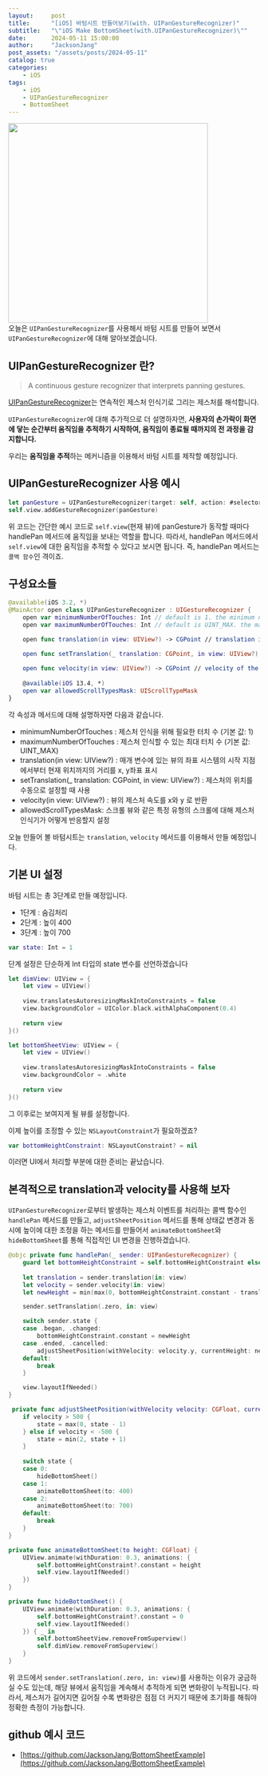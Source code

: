 ```yaml
---
layout:     post
title:      "[iOS] 바텀시트 만들어보기(with. UIPanGestureRecognizer)"
subtitle:   "\"iOS Make BottomSheet(with.UIPanGestureRecognizer)\""
date:       2024-05-11 15:00:00
author:     "JacksonJang"
post_assets: "/assets/posts/2024-05-11"
catalog: true
categories:
    - iOS
tags:
    - iOS
    - UIPanGestureRecognizer
    - BottomSheet
---
```


<img src="{{ page.post_assets }}/bottomSheet.gif" style="height:400px" /> <br />
오늘은 `UIPanGestureRecognizer`를 사용해서 바텀 시트를 만들어 보면서 `UIPanGestureRecognizer`에 대해 알아보겠습니다.

## UIPanGestureRecognizer 란?
> A continuous gesture recognizer that interprets panning gestures.

[UIPanGestureRecognizer](https://developer.apple.com/documentation/uikit/uipangesturerecognizer)는 연속적인 제스처 인식기로 그리는 제스처를 해석합니다.

`UIPanGestureRecognizer`에 대해 추가적으로 더 설명하자면, **사용자의 손가락이 화면에 닿는 순간부터 움직임을 추적하기 시작하여, 움직임이 종료될 때까지의 전 과정을 감지합니다.**

우리는 **움직임을 추적**하는 메커니즘을 이용해서 바텀 시트를 제작할 예정입니다.

## UIPanGestureRecognizer 사용 예시
```swift
let panGesture = UIPanGestureRecognizer(target: self, action: #selector(handlePan))
self.view.addGestureRecognizer(panGesture)
```
위 코드는 간단한 예시 코드로 `self.view`(현재 뷰)에 panGesture가 동작할 때마다 handlePan 메서드에 움직임을 보내는 역할을 합니다. 따라서, handlePan 메서드에서 `self.view`에 대한 움직임을 추적할 수 있다고 보시면 됩니다. 즉, handlePan 메서드는 `콜백 함수`인 격이죠.

## 구성요소들
```swift
@available(iOS 3.2, *)
@MainActor open class UIPanGestureRecognizer : UIGestureRecognizer {
    open var minimumNumberOfTouches: Int // default is 1. the minimum number of touches required to match
    open var maximumNumberOfTouches: Int // default is UINT_MAX. the maximum number of touches that can be down

    open func translation(in view: UIView?) -> CGPoint // translation in the coordinate system of the specified view

    open func setTranslation(_ translation: CGPoint, in view: UIView?)
    
    open func velocity(in view: UIView?) -> CGPoint // velocity of the pan in points/second in the coordinate system of the specified view
    
    @available(iOS 13.4, *)
    open var allowedScrollTypesMask: UIScrollTypeMask
}
```
각 속성과 메서드에 대해 설명하자면 다음과 같습니다.
- minimumNumberOfTouches : 제스처 인식을 위해 필요한 터치 수 (기본 값: 1)
- maximumNumberOfTouches : 제스처 인식할 수 있는 최대 터치 수 (기본 값: UINT_MAX)
- translation(in view: UIView?) : 매개 변수에 있는 뷰의 좌표 시스템의 시작 지점에서부터 현재 위치까지의 거리를 x, y좌표 표시
- setTranslation(_ translation: CGPoint, in view: UIView?) : 제스처의 위치를 수동으로 설정할 때 사용
- velocity(in view: UIView?) : 뷰의 제스처 속도를 x와 y 로 반환
- allowedScrollTypesMask: 스크롤 뷰와 같은 특정 유형의 스크롤에 대해 제스처 인식기가 어떻게 반응할지 설정

오늘 만들어 볼 바텀시트는 `translation`, `velocity` 메서드를 이용해서 만들 예정입니다.

## 기본 UI 설정
바텀 시트는 총 3단계로 만들 예정입니다.

- 1단계 : 숨김처리
- 2단계 : 높이 400
- 3단계 : 높이 700

```swift
var state: Int = 1
```
단계 설정은 단순하게 Int 타입의 state 변수를 선언하겠습니다

```swift
let dimView: UIView = {
    let view = UIView()
    
    view.translatesAutoresizingMaskIntoConstraints = false
    view.backgroundColor = UIColor.black.withAlphaComponent(0.4)
    
    return view
}()

let bottomSheetView: UIView = {
    let view = UIView()
    
    view.translatesAutoresizingMaskIntoConstraints = false
    view.backgroundColor = .white
    
    return view
}()
```
그 이후로는 보여지게 될 뷰를 설정합니다.

이제 높이를 조정할 수 있는 `NSLayoutConstraint`가 필요하겠죠?
```swift
var bottomHeightConstraint: NSLayoutConstraint? = nil
```

이러면 UI에서 처리할 부분에 대한 준비는 끝났습니다.

## 본격적으로 translation과 velocity를 사용해 보자
`UIPanGestureRecognizer`로부터 발생하는 제스처 이벤트를 처리하는 콜백 함수인 `handlePan` 메서드를 만들고, `adjustSheetPosition` 메서드를 통해 상태값 변경과 동시에 높이에 대한 조정을 하는 메서드를 만들어서 `animateBottomSheet`와 `hideBottomSheet`를 통해 직접적인 UI 변경을 진행하겠습니다.

```swift
@objc private func handlePan(_ sender: UIPanGestureRecognizer) {
    guard let bottomHeightConstraint = self.bottomHeightConstraint else { return }
    
    let translation = sender.translation(in: view)
    let velocity = sender.velocity(in: view)
    let newHeight = min(max(0, bottomHeightConstraint.constant - translation.y), 700)

    sender.setTranslation(.zero, in: view)

    switch sender.state {
    case .began, .changed:
        bottomHeightConstraint.constant = newHeight
    case .ended, .cancelled:
        adjustSheetPosition(withVelocity: velocity.y, currentHeight: newHeight)
    default:
        break
    }

    view.layoutIfNeeded()
}

 private func adjustSheetPosition(withVelocity velocity: CGFloat, currentHeight: CGFloat) {
    if velocity > 500 {
        state = max(0, state - 1)
    } else if velocity < -500 {
        state = min(2, state + 1)
    }
    
    switch state {
    case 0:
        hideBottomSheet()
    case 1:
        animateBottomSheet(to: 400)
    case 2:
        animateBottomSheet(to: 700)
    default:
        break
    }
}

private func animateBottomSheet(to height: CGFloat) {
    UIView.animate(withDuration: 0.3, animations: {
        self.bottomHeightConstraint?.constant = height
        self.view.layoutIfNeeded()
    })
}

private func hideBottomSheet() {
    UIView.animate(withDuration: 0.3, animations: {
        self.bottomHeightConstraint?.constant = 0
        self.view.layoutIfNeeded()
    }) { _ in
        self.bottomSheetView.removeFromSuperview()
        self.dimView.removeFromSuperview()
    }
}
```
위 코드에서 `sender.setTranslation(.zero, in: view)`를 사용하는 이유가 궁금하실 수도 있는데, 해당 뷰에서 움직임을 계속해서 추적하게 되면 변화량이 누적됩니다. 따라서, 제스처가 길어지면 길어질 수록 변화량은 점점 더 커지기 때문에 초기화를 해줘야 정확한 측정이 가능합니다.

## github 예시 코드
- [https://github.com/JacksonJang/BottomSheetExample](https://github.com/JacksonJang/BottomSheetExample)
